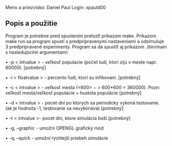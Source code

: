 Meno a priezvisko: Daniel Paul 
Login: xpauld00
 
## Popis a použitie
Program je potrebne pred spustením preloziť príkazom make. Príkazom make run sa program spustí s predpripravenymi nastaveniami a odsimuluje 3 predpripravené experimenty. Program sa dá spustiť aj príkazom
./bin/main s nasledujúcimi argumentami:

• -p < intvalue > - veľkosť populacie (počet ludí, ktorí zijú v meste napr. 80000). [potrebný]

• -i < floatvalue > - percento ľudí, ktorí su infikovaní. [potrebný]

• -c < intvalue > - veľkosť mesta (<600> − > 600*600 = 360000). Pozn: veľkosť mesta/veľkosť populacie = hustota populácie [potrebný]

• -d < intvalue > - pocet dní po ktorych sa periodicky vykoná testovanie. (ak je hodnota -1, testovanie sa
nevykonáva) [potrebný]

• -t < intvalue >- pocet dní, ktore simulácia beží.[potrebný]

• -g, –graphic - umožní OPENGL grafický mód

• -q, –quick - umožní rychlejší priebeh simulácie
